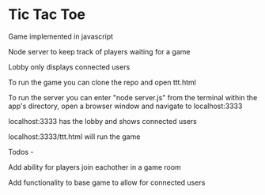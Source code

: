 # Tic Tac Toe

Game implemented in javascript

Node server to keep track of players waiting for a game

Lobby only displays connected users

To run the game you can clone the repo and open ttt.html

To run the server you can enter "node server.js" from the terminal within the 
app's directory, open a browser window and navigate to localhost:3333

localhost:3333 has the lobby and shows connected users

localhost:3333/ttt.html will run the game


Todos -

Add ability for players join eachother in a game room

Add functionality to base game to allow for connected users
